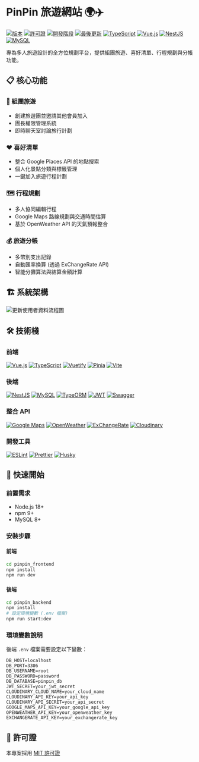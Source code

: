 # PinPin 旅遊網站 🌍✈️

[![版本](https://img.shields.io/badge/版本-0.1.0-blue)](https://github.com/yourusername/pinpin)
[![許可證](https://img.shields.io/badge/license-MIT-green)](https://github.com/yourusername/pinpin/blob/main/LICENSE)
[![開發階段](https://img.shields.io/badge/階段-開發中-yellow)](https://github.com/yourusername/pinpin)
[![最後更新](https://img.shields.io/badge/最後更新-2025年4月-orange)](https://github.com/yourusername/pinpin/commits)
[![TypeScript](https://img.shields.io/badge/TypeScript-5.6.3-blue?logo=typescript)](https://www.typescriptlang.org/)
[![Vue.js](https://img.shields.io/badge/Vue.js-3.5-green?logo=vue.js)](https://vuejs.org/)
[![NestJS](https://img.shields.io/badge/NestJS-10.0-red?logo=nestjs)](https://nestjs.com/)
[![MySQL](https://img.shields.io/badge/MySQL-8.0-blue?logo=mysql&logoColor=white)](https://www.mysql.com/)

專為多人旅遊設計的全方位規劃平台，提供組團旅遊、喜好清單、行程規劃與分帳功能。

## 📋 核心功能

### 👥 組團旅遊

- 創建旅遊團並邀請其他會員加入
- 團長權限管理系統
- 即時聊天室討論旅行計劃

### ❤️ 喜好清單

- 整合 Google Places API 的地點搜索
- 個人化景點分類與標籤管理
- 一鍵加入旅遊行程計劃

### 🗺️ 行程規劃

- 多人協同編輯行程
- Google Maps 路線規劃與交通時間估算
- 基於 OpenWeather API 的天氣預報整合

### 💰 旅遊分帳

- 多幣別支出記錄
- 自動匯率換算 (透過 ExChangeRate API)
- 智能分攤算法與結算金額計算

## 🏗️ 系統架構

![更新使用者資料流程圖](更新使用者資料流程圖.drawio.png)

## 🛠️ 技術棧

### 前端

[![Vue.js](https://img.shields.io/badge/Vue.js-v3.5-4FC08D?logo=vue.js&logoColor=white)](https://vuejs.org/)
[![TypeScript](https://img.shields.io/badge/TypeScript-v5.6-3178C6?logo=typescript&logoColor=white)](https://www.typescriptlang.org/)
[![Vuetify](https://img.shields.io/badge/Vuetify-v3.7-1867C0?logo=vuetify&logoColor=white)](https://vuetifyjs.com/)
[![Pinia](https://img.shields.io/badge/Pinia-v2.2-F0C?logo=vue.js&logoColor=white)](https://pinia.vuejs.org/)
[![Vite](https://img.shields.io/badge/Vite-v6.0-646CFF?logo=vite&logoColor=white)](https://vitejs.dev/)

### 後端

[![NestJS](https://img.shields.io/badge/NestJS-v10.0-E0234E?logo=nestjs&logoColor=white)](https://nestjs.com/)
[![MySQL](https://img.shields.io/badge/MySQL-v8.0-4479A1?logo=mysql&logoColor=white)](https://www.mysql.com/)
[![TypeORM](https://img.shields.io/badge/TypeORM-v0.3.20-orange?logo=typeorm&logoColor=white)](https://typeorm.io/)
[![JWT](https://img.shields.io/badge/JWT-v10.2.0-black?logo=JSON%20web%20tokens)](https://jwt.io/)
[![Swagger](https://img.shields.io/badge/Swagger-v8.1.0-85EA2D?logo=swagger&logoColor=black)](https://swagger.io/)

### 整合 API

[![Google Maps](https://img.shields.io/badge/Google_Maps_API-開發中-4285F4?logo=google-maps&logoColor=white)](https://developers.google.com/maps)
[![OpenWeather](https://img.shields.io/badge/OpenWeather_API-開發中-EB6E4B?logo=openweathermap&logoColor=white)](https://openweathermap.org/api)
[![ExChangeRate](https://img.shields.io/badge/ExChangeRate_API-開發中-brightgreen?logo=currencyexchange&logoColor=white)](https://exchangerate-api.com/)
[![Cloudinary](https://img.shields.io/badge/Cloudinary-v2.5-3448C5?logo=cloudinary&logoColor=white)](https://cloudinary.com/)

### 開發工具

[![ESLint](https://img.shields.io/badge/ESLint-v8.57-4B32C3?logo=eslint&logoColor=white)](https://eslint.org/)
[![Prettier](https://img.shields.io/badge/Prettier-v3.3-F7B93E?logo=prettier&logoColor=black)](https://prettier.io/)
[![Husky](https://img.shields.io/badge/Husky-v9.1-000000?logo=git&logoColor=white)](https://typicode.github.io/husky/)

## 🚀 快速開始

### 前置需求

- Node.js 18+
- npm 9+
- MySQL 8+

### 安裝步驟

#### 前端

```bash
cd pinpin_frontend
npm install
npm run dev
```

#### 後端

```bash
cd pinpin_backend
npm install
# 設定環境變數 (.env 檔案)
npm run start:dev
```

### 環境變數說明

後端 `.env` 檔案需要設定以下變數：

```evn
DB_HOST=localhost
DB_PORT=3306
DB_USERNAME=root
DB_PASSWORD=password
DB_DATABASE=pinpin_db
JWT_SECRET=your_jwt_secret
CLOUDINARY_CLOUD_NAME=your_cloud_name
CLOUDINARY_API_KEY=your_api_key
CLOUDINARY_API_SECRET=your_api_secret
GOOGLE_MAPS_API_KEY=your_google_api_key
OPENWEATHER_API_KEY=your_openweather_key
EXCHANGERATE_API_KEY=your_exchangerate_key
```

## 📄 許可證

本專案採用 [MIT 許可證](LICENSE)